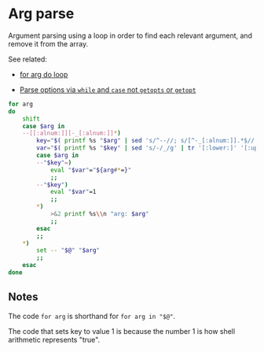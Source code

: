 # Arg parse

Argument parsing using a loop in order to find each relevant argument, and remove it from the array.

See related:

  * [for arg do loop](../for-arg-do-loop)

  * [Parse options via `while` and `case` not `getopts` or `getopt`](../parse-options-via-while-case-not-getopts-or-getopt)

```sh
for arg
do
    shift
    case $arg in
	--[[:alnum:]][-_[:alnum:]]*)
		key="$( printf %s "$arg" | sed 's/^--//; s/[^-_[:alnum:]].*$//' )"
		var="$( printf %s "$key" | sed 's/-/_/g' | tr '[:lower:]' '[:upper:]' )"
	    case $arg in
		--"$key"=)
		    eval "$var"="${arg#*=}"
		    ;;
		--"$key")
		    eval "$var"=1
		    ;;
		*)
			>&2 printf %s\\n "arg: $arg"
			;;
	    esac
	    ;;
	*)
	    set -- "$@" "$arg"
	    ;;
    esac
done
```


## Notes

The code `for arg` is shorthand for `for arg in "$@"`.

The code that sets key to value 1 is because the number 1 is how shell arithmetic represents "true".
